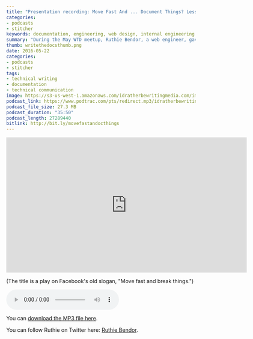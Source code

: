 ```yaml
---
title: "Presentation recording: Move Fast And ... Document Things? Lessons learned in building documentation culture at a startup, by Ruthie Bendor"
categories:
- podcasts
- stitcher
keywords: documentation, engineering, web design, internal engineering documentation
summary: "During the May WTD meetup, Ruthie Bendor, a web engineer, gave a presentation titled Move Fast And ... Document Things? Lessons learned in building documentation culture at a startup. This post contains the audio and video recording of her presentation."
thumb: writethedocsthumb.png
date: 2016-05-22
categories: 
- podcasts
- stitcher
tags:
- technical writing
- documentation
- technical communication
image: https://s3-us-west-1.amazonaws.com/idratherbewritingmedia.com/images/idratherbewritinglogo.png
podcast_link: https://www.podtrac.com/pts/redirect.mp3/idratherbewritingmedia.com/podcasts/ruthiemovefastanddocwtd.mp3
podcast_file_size: 27.3 MB
podcast_duration: "35:50"
podcast_length: 27289440
bitlink: http://bit.ly/movefastandocthings
---
```


<iframe width="640" height="360" src="https://www.youtube.com/embed/mMr16fzjY7M" frameborder="0" allowfullscreen></iframe>

(The title is a play on Facebook's old slogan, "Move fast and break things.")

<p><audio controls="controls"><source src="https://www.podtrac.com/pts/redirect.mp3/idratherbewritingmedia.com/podcasts/ruthiemovefastanddocwtd.mp3" type="audio/mpeg" /></audio></p>

You can <a href="https://www.podtrac.com/pts/redirect.mp3/idratherbewritingmedia.com/podcasts/ruthiemovefastanddocwtd.mp3" alt="Ruthie BenDor">download the MP3 file here</a>.

You can follow Ruthie on Twitter here: [Ruthie Bendor](https://twitter.com/unruthless).

